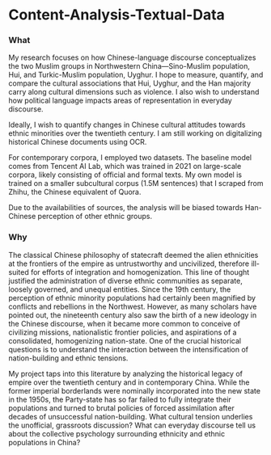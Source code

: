 # Content-Analysis-Textual-Data
### What ###
My research focuses on how Chinese-language discourse conceptualizes the two Muslim groups in Northwestern China—Sino-Muslim population, Hui, and Turkic-Muslim population, Uyghur. I hope to measure, quantify, and compare the cultural associations that Hui, Uyghur, and the Han majority carry along cultural dimensions such as violence. I also wish to understand how political language impacts areas of representation in everyday discourse.

Ideally, I wish to quantify changes in Chinese cultural attitudes towards ethnic minorities over the twentieth century. I am still working on digitalizing historical Chinese documents using OCR.

For contemporary corpora, I employed two datasets. The baseline model comes from Tencent AI Lab, which was trained in 2021 on large-scale corpora, likely consisting of official and formal texts. My own model is trained on a smaller subcultural corpus (1.5M sentences) that I scraped from Zhihu, the Chinese equivalent of Quora.

Due to the availabilities of sources, the analysis will be biased towards Han-Chinese perception of other ethnic groups.

### Why ###
The classical Chinese philosophy of statecraft deemed the alien ethnicities at the frontiers of the empire as untrustworthy and uncivilized, therefore ill-suited for efforts of integration and homogenization. This line of thought justified the administration of diverse ethnic communities as separate, loosely governed, and unequal entities. Since the 19th century, the perception of ethnic minority populations had certainly been magnified by conflicts and rebellions in the Northwest. However, as many scholars have pointed out, the nineteenth century also saw the birth of a new ideology in the Chinese discourse, when it became more common to conceive of civilizing missions, nationalistic frontier policies, and aspirations of a consolidated, homogenizing nation-state.  One of the crucial historical questions is to understand the interaction between the intensification of nation-building and ethnic tensions.

My project taps into this literature by analyzing the historical legacy of empire over the twentieth century and in contemporary China. While the former imperial borderlands were nominally incorporated into the new state in the 1950s, the Party-state has so far failed to fully integrate their populations and turned to brutal policies of forced assimilation after decades of unsuccessful nation-building. What cultural tension underlies the unofficial, grassroots discussion? What can everyday discourse tell us about the collective psychology surrounding ethnicity and ethnic populations in China?
